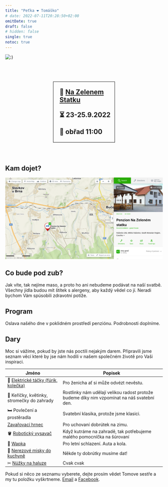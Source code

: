 ```yaml
---
title: "Peťka ❤️ Tomáško"
# date: 2022-07-11T20:28:50+02:00
omitDate: true
draft: false
# hidden: false
single: true
notoc: true
---
```


![:)](/img/PXL_20210908_115640056.MP.jpg)

<div style="margin: 70px auto; width: 35%; padding: 20px 0 0 20px; border: black 1px solid; font-size: 1.5em; font-weight: bold;">
📍 <a href="https://www.nazelenemstatku.cz">Na Zelenem Statku</a>

⏳ 23-25.9.2022

💒 obřad 11:00
</div>

## Kam dojet?

![Penzion - mapa](/img/penzion-mapa.png)

## Co bude pod zub?

Jak víte, tak nejíme maso, a proto ho ani nebudeme podávat na naší svatbě.
Všechny jídla budou mít štítek s alergeny, aby každý vědel co jí. Neradi bychom
Vám spúsobili zdravotní potíže.

## Program

Oslava našého dne v poklidném prostředí penziónu. Podrobnosti doplníme.


## Dary

Moc si vážíme, pokud by jste nás poctili nejakým darem. Připravili jsme seznam věcí které by jse nám hodili v našem společném životě pro Vaši inspiraci.

| Jméno | Popisek |
|----|-----|
| 🛒 [Elektrické táčky (fúrik, kolečka)](https://stavebni-kolecka.heureka.cz/f:15879:42176990/) | Pro ženicha ať si může odvézt nevěstu. |
| 🌱 Keříčky, květinky, stromečky do zahrady | Rostlinky nám udělají velikou radost protože budeme díky nim vzpomínat na náš svatební den. |
| 🛏 Povlečení a prostěradla | Svatební klasika, protože jsme klasici. |
| [Zavařovací hrnec](https://zavarovaci-hrnce.heureka.cz/eta-1127-90000/#prehled/) | Pro uchovaní dobrútek na zimu. |
| 🪣 [Robotický vysavač](https://roboticke-vysavace.heureka.cz/roidmi-eve-plus/#prehled/) | Když kutráme na zahradě, tak potřebujeme malého pomocníčka na šúrovaní |
| 🚿 [Wapka](https://vysokotlake-cistice.heureka.cz/karcher-k-5-compact-1_630-750_0/#prehled/) | Pro letní schlazení. Auta a kola. |
| 🥣 [Nerezové misky do kuchyně](https://misy.heureka.cz/wmf-06_4570_9990-gourmet-4-ks/#prehled/) | Někde ty dobrútky musíme dat! |
| ✂ [Núžky na haluze](https://dvourucni-nuzky.heureka.cz/fiskars-112590/#specifikace/) | Cvak cvak |

Pokud si něco ze seznamu vyberete, dejte prosím vědet Tomove sestře a my tu položku vyškrtneme. [Email](evajazmina@gmail.com) a [Facebook](https://www.facebook.com/EvaJTomeckova).
